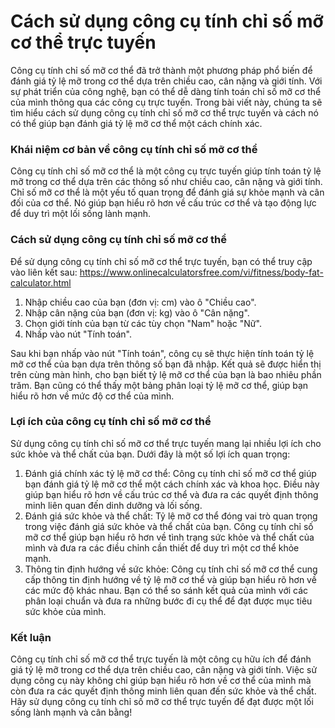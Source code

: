 Cách sử dụng công cụ tính chỉ số mỡ cơ thể trực tuyến
=====================================================

Công cụ tính chỉ số mỡ cơ thể đã trở thành một phương pháp phổ biến để đánh giá tỷ lệ mỡ trong cơ thể dựa trên chiều cao, cân nặng và giới tính. Với sự phát triển của công nghệ, bạn có thể dễ dàng tính toán chỉ số mỡ cơ thể của mình thông qua các công cụ trực tuyến. Trong bài viết này, chúng ta sẽ tìm hiểu cách sử dụng công cụ tính chỉ số mỡ cơ thể trực tuyến và cách nó có thể giúp bạn đánh giá tỷ lệ mỡ cơ thể một cách chính xác.

### Khái niệm cơ bản về công cụ tính chỉ số mỡ cơ thể

Công cụ tính chỉ số mỡ cơ thể là một công cụ trực tuyến giúp tính toán tỷ lệ mỡ trong cơ thể dựa trên các thông số như chiều cao, cân nặng và giới tính. Chỉ số mỡ cơ thể là một yếu tố quan trọng để đánh giá sự khỏe mạnh và cân đối của cơ thể. Nó giúp bạn hiểu rõ hơn về cấu trúc cơ thể và tạo động lực để duy trì một lối sống lành mạnh.

### Cách sử dụng công cụ tính chỉ số mỡ cơ thể

Để sử dụng công cụ tính chỉ số mỡ cơ thể trực tuyến, bạn có thể truy cập vào liên kết sau: <https://www.onlinecalculatorsfree.com/vi/fitness/body-fat-calculator.html>

1. Nhập chiều cao của bạn (đơn vị: cm) vào ô "Chiều cao".
2. Nhập cân nặng của bạn (đơn vị: kg) vào ô "Cân nặng".
3. Chọn giới tính của bạn từ các tùy chọn "Nam" hoặc "Nữ".
4. Nhấp vào nút "Tính toán".

Sau khi bạn nhấp vào nút "Tính toán", công cụ sẽ thực hiện tính toán tỷ lệ mỡ cơ thể của bạn dựa trên thông số bạn đã nhập. Kết quả sẽ được hiển thị trên cùng màn hình, cho bạn biết tỷ lệ mỡ cơ thể của bạn là bao nhiêu phần trăm. Bạn cũng có thể thấy một bảng phân loại tỷ lệ mỡ cơ thể, giúp bạn hiểu rõ hơn về mức độ cơ thể của mình.

### Lợi ích của công cụ tính chỉ số mỡ cơ thể

Sử dụng công cụ tính chỉ số mỡ cơ thể trực tuyến mang lại nhiều lợi ích cho sức khỏe và thể chất của bạn. Dưới đây là một số lợi ích quan trọng:

1. Đánh giá chính xác tỷ lệ mỡ cơ thể: Công cụ tính chỉ số mỡ cơ thể giúp bạn đánh giá tỷ lệ mỡ cơ thể một cách chính xác và khoa học. Điều này giúp bạn hiểu rõ hơn về cấu trúc cơ thể và đưa ra các quyết định thông minh liên quan đến dinh dưỡng và lối sống.
2. Đánh giá sức khỏe và thể chất: Tỷ lệ mỡ cơ thể đóng vai trò quan trọng trong việc đánh giá sức khỏe và thể chất của bạn. Công cụ tính chỉ số mỡ cơ thể giúp bạn hiểu rõ hơn về tình trạng sức khỏe và thể chất của mình và đưa ra các điều chỉnh cần thiết để duy trì một cơ thể khỏe mạnh.
3. Thông tin định hướng về sức khỏe: Công cụ tính chỉ số mỡ cơ thể cung cấp thông tin định hướng về tỷ lệ mỡ cơ thể và giúp bạn hiểu rõ hơn về các mức độ khác nhau. Bạn có thể so sánh kết quả của mình với các phân loại chuẩn và đưa ra những bước đi cụ thể để đạt được mục tiêu sức khỏe của mình.

### Kết luận

Công cụ tính chỉ số mỡ cơ thể trực tuyến là một công cụ hữu ích để đánh giá tỷ lệ mỡ trong cơ thể dựa trên chiều cao, cân nặng và giới tính. Việc sử dụng công cụ này không chỉ giúp bạn hiểu rõ hơn về cơ thể của mình mà còn đưa ra các quyết định thông minh liên quan đến sức khỏe và thể chất. Hãy sử dụng công cụ tính chỉ số mỡ cơ thể trực tuyến để đạt được một lối sống lành mạnh và cân bằng!